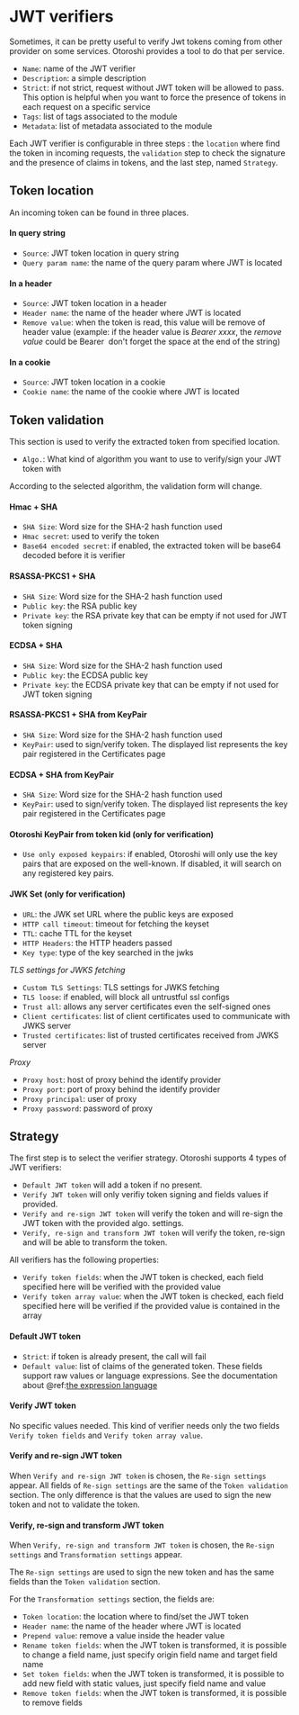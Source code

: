 # JWT verifiers

Sometimes, it can be pretty useful to verify Jwt tokens coming from other provider on some services. Otoroshi provides a tool to do that per service.

* `Name`: name of the JWT verifier
* `Description`: a simple description
* `Strict`: if not strict, request without JWT token will be allowed to pass. This option is helpful when you want to force the presence of tokens in each request on a specific service 
* `Tags`: list of tags associated to the module
* `Metadata`: list of metadata associated to the module

Each JWT verifier is configurable in three steps : the `location` where find the token in incoming requests, the `validation` step to check the signature and the presence of claims in tokens, and the last step, named `Strategy`.

## Token location

An incoming token can be found in three places.

#### In query string

* `Source`: JWT token location in query string
* `Query param name`: the name of the query param where JWT is located

#### In a header

* `Source`: JWT token location in a header
* `Header name`: the name of the header where JWT is located
* `Remove value`: when the token is read, this value will be remove of header value (example: if the header value is *Bearer xxxx*, the *remove value* could be Bearer&nbsp; don't forget the space at the end of the string)

#### In a cookie

* `Source`: JWT token location in a cookie
* `Cookie name`: the name of the cookie where JWT is located

## Token validation

This section is used to verify the extracted token from specified location.

* `Algo.`: What kind of algorithm you want to use to verify/sign your JWT token with

According to the selected algorithm, the validation form will change.

#### Hmac + SHA
* `SHA Size`: Word size for the SHA-2 hash function used
* `Hmac secret`: used to verify the token
* `Base64 encoded secret`: if enabled, the extracted token will be base64 decoded before it is verifier

#### RSASSA-PKCS1 + SHA
* `SHA Size`: Word size for the SHA-2 hash function used
* `Public key`: the RSA public key
* `Private key`: the RSA private key that can be empty if not used for JWT token signing

#### ECDSA + SHA
* `SHA Size`: Word size for the SHA-2 hash function used
* `Public key`: the ECDSA public key
* `Private key`: the ECDSA private key that can be empty if not used for JWT token signing

#### RSASSA-PKCS1 + SHA from KeyPair
* `SHA Size`: Word size for the SHA-2 hash function used
* `KeyPair`: used to sign/verify token. The displayed list represents the key pair registered in the Certificates page
  
#### ECDSA + SHA from KeyPair
* `SHA Size`: Word size for the SHA-2 hash function used
* `KeyPair`: used to sign/verify token. The displayed list represents the key pair registered in the Certificates page

#### Otoroshi KeyPair from token kid (only for verification)
* `Use only exposed keypairs`: if enabled, Otoroshi will only use the key pairs that are exposed on the well-known. If disabled, it will search on any registered key pairs.

#### JWK Set (only for verification)

* `URL`: the JWK set URL where the public keys are exposed
* `HTTP call timeout`: timeout for fetching the keyset
* `TTL`: cache TTL for the keyset
* `HTTP Headers`: the HTTP headers passed
* `Key type`: type of the key searched in the jwks

*TLS settings for JWKS fetching*

* `Custom TLS Settings`: TLS settings for JWKS fetching
* `TLS loose`: if enabled, will block all untrustful ssl configs
* `Trust all`: allows any server certificates even the self-signed ones
* `Client certificates`: list of client certificates used to communicate with JWKS server
* `Trusted certificates`: list of trusted certificates received from JWKS server

*Proxy*

* `Proxy host`: host of proxy behind the identify provider
* `Proxy port`: port of proxy behind the identify provider
* `Proxy principal`: user of proxy 
* `Proxy password`: password of proxy

## Strategy

The first step is to select the verifier strategy. Otoroshi supports 4 types of JWT verifiers:

* `Default JWT token` will add a token if no present. 
* `Verify JWT token` will only verifiy token signing and fields values if provided. 
* `Verify and re-sign JWT token` will verify the token and will re-sign the JWT token with the provided algo. settings. 
* `Verify, re-sign and transform JWT token` will verify the token, re-sign and will be able to transform the token.

All verifiers has the following properties: 

* `Verify token fields`: when the JWT token is checked, each field specified here will be verified with the provided value
* `Verify token array value`: when the JWT token is checked, each field specified here will be verified if the provided value is contained in the array


#### Default JWT token

* `Strict`: if token is already present, the call will fail
* `Default value`: list of claims of the generated token. These fields support raw values or language expressions. See the documentation about @ref:[the expression language](../topics/expression-language.md)

#### Verify JWT token

No specific values needed. This kind of verifier needs only the two fields `Verify token fields` and `Verify token array value`.

#### Verify and re-sign JWT token

When `Verify and re-sign JWT token` is chosen, the `Re-sign settings` appear. All fields of `Re-sign settings` are the same of the `Token validation` section. The only difference is that the values are used to sign the new token and not to validate the token.


#### Verify, re-sign and transform JWT token

When `Verify, re-sign and transform JWT token` is chosen, the `Re-sign settings` and `Transformation settings` appear.

The `Re-sign settings` are used to sign the new token and has the same fields than the `Token validation` section.

For the `Transformation settings` section, the fields are:

* `Token location`: the location where to find/set the JWT token
* `Header name`: the name of the header where JWT is located
* `Prepend value`: remove a value inside the header value
* `Rename token fields`: when the JWT token is transformed, it is possible to change a field name, just specify origin field name and target field name
* `Set token fields`: when the JWT token is transformed, it is possible to add new field with static values, just specify field name and value
* `Remove token fields`: when the JWT token is transformed, it is possible to remove fields